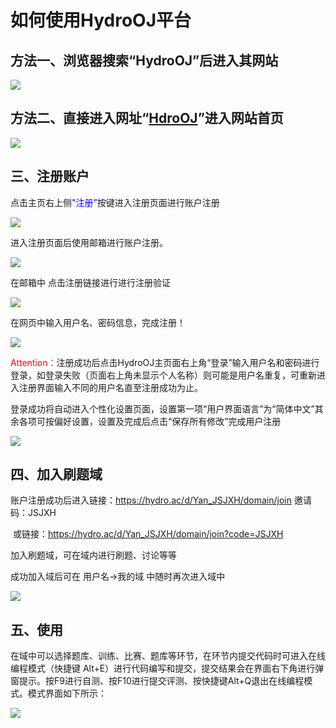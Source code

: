 # 如何使用HydroOJ平台



## 方法一、浏览器搜索“HydroOJ”后进入其网站

![](image/网页.png)





## 方法二、直接进入网址“[HdroOJ](https://hydro.ac/)”进入网站首页

![](image/主页.png)



## 三、注册账户



点击主页右上侧<font color="blue">"注册”</font>按键进入注册页面进行账户注册



![](image/完成注册.png)



进入注册页面后使用邮箱进行账户注册。



![](image/注册账户.png)



在邮箱中 点击注册链接进行进行注册验证



![](image/邮箱注册.png)



在网页中输入用户名、密码信息，完成注册！



![](image/输入用户名和密码.png)



<font color="red">Attention：</font>注册成功后点击HydroOJ主页面右上角“登录”输入用户名和密码进行登录，如登录失败（页面右上角未显示个人名称）则可能是用户名重复，可重新进入注册界面输入不同的用户名直至注册成功为止。



登录成功将自动进入个性化设置页面，设置第一项“用户界面语言”为“简体中文”其余各项可按偏好设置，设置及完成后点击“保存所有修改”完成用户注册



![](image/注册成功.png)



## 四、加入刷题域



账户注册成功后进入链接：https://hydro.ac/d/Yan_JSJXH/domain/join     邀请码：JSJXH

​                               或链接：https://hydro.ac/d/Yan_JSJXH/domain/join?code=JSJXH

加入刷题域，可在域内进行刷题、讨论等等

成功加入域后可在  用户名→我的域  中随时再次进入域中



![](image/1.png)



## 五、使用



在域中可以选择题库、训练、比赛、题库等环节，在环节内提交代码时可进入在线编程模式（快捷键 Alt+E）进行代码编写和提交，提交结果会在界面右下角进行弹窗提示。按F9进行自测、按F10进行提交评测、按快捷键Alt+Q退出在线编程模式。模式界面如下所示：



![](image/2.png)

